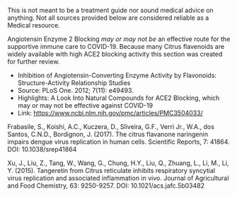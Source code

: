 This is not meant to be a treatment guide nor sound medical advice on anything.
Not all sources provided below are considered reliable as a Medical resource.

Angiotensin Enzyme 2 Blocking *may or may not be* an effective route for the supportive immune care to COVID-19.
Because many Citrus flavenoids are widely available with high ACE2 blocking activity this section was created for further review.

- Inhibition of Angiotensin-Converting Enzyme Activity by Flavonoids: Structure-Activity Relationship Studies
 - Source: PLoS One. 2012; 7(11): e49493.
 - Highlights: A Look Into Natural Compounds for ACE2 Blocking, which may or may not be effective against COVID-19
 - Link: https://www.ncbi.nlm.nih.gov/pmc/articles/PMC3504033/
 
Frabasile, S., Koishi, A.C., Kuczera, D., Sliveira, G.F., Verri Jr., W.A., dos Santos, C.N.D., Bordignon,
J. (2017). The citrus flavanone naringenin impairs dengue virus replication in human cells.
Scientific Reports, 7: 41864. DOI: 10.1038/srep41864 

Xu, J., Liu, Z., Tang, W., Wang, G., Chung, H.Y., Liu, Q., Zhuang, L., Li, M., Li, Y. (2015). Tangeretin
from Citrus reticulate inhibits respiratory syncytial virus replication and associated inflammation
in vivo. Journal of Agricultural and Food Chemistry, 63: 9250-9257. DOI:
10.1021/acs.jafc.5b03482
 
 
